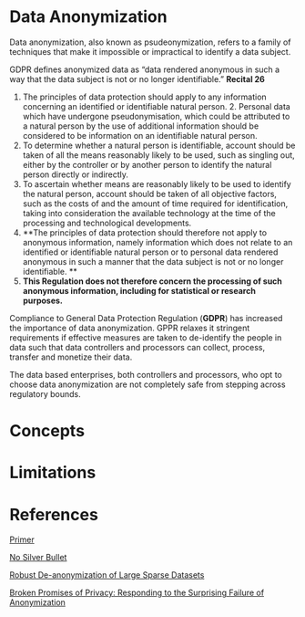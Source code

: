 # Data Anonymization
Data anonymization, also known as psudeonymization, refers to a family of techniques that make it impossible or impractical to identify a data subject.

GDPR defines anonymized data as “data rendered anonymous in such a way that the data subject is not or no longer identifiable.”
**Recital 26** 
1. The principles of data protection should apply to any information concerning an identified or identifiable natural person. 2. Personal data which have undergone pseudonymisation, which could be attributed to a natural person by the use of additional information should be considered to be information on an identifiable natural person. 
3. To determine whether a natural person is identifiable, account should be taken of all the means reasonably likely to be used, such as singling out, either by the controller or by another person to identify the natural person directly or indirectly. 
4. To ascertain whether means are reasonably likely to be used to identify the natural person, account should be taken of all objective factors, such as the costs of and the amount of time required for identification, taking into consideration the available technology at the time of the processing and technological developments. 
5. **The principles of data protection should therefore not apply to anonymous information, namely information which does not relate to an identified or identifiable natural person or to personal data rendered anonymous in such a manner that the data subject is not or no longer identifiable. **
6. **This Regulation does not therefore concern the processing of such anonymous information, including for statistical or research purposes.**

Compliance to General Data Protection Regulation (**GDPR**) has increased the importance of data anonymization. GPPR relaxes it stringent requirements if effective measures are taken to de-identify the people in data such that data controllers and processors can collect, process, transfer and monetize their data.

The data based enterprises, both controllers and processors, who opt to choose data anonymization are not completely safe from stepping across regulatory bounds. 

# Concepts

# Limitations



# References
[Primer](https://iapp.org/news/a/looking-to-comply-with-gdpr-heres-a-primer-on-anonymization-and-pseudonymization/)

[No Silver Bullet](http://randomwalker.info/publications/no-silver-bullet-de-identification.pdf)

[Robust De-anonymization of Large Sparse Datasets](https://www.cs.utexas.edu/~shmat/shmat_oak08netflix.pdf)

[Broken Promises of Privacy: Responding to the Surprising Failure of Anonymization](https://papers.ssrn.com/sol3/papers.cfm?abstract_id=1450006)
